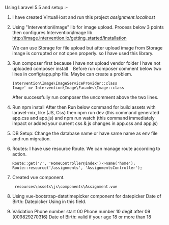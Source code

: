 Using Laravel 5.5 and setup :-

1.  I have created VirtualHost and run this project *assignment.localhost*

2.  Using "Intervention\Image" lib for image upload. Process below 3 points then configures Intervention\Image lib.
    http://image.intervention.io/getting_started/installation
    
    We can use Storage for file upload but after upload image from Storage image is corrupted or not open properly.
    so I have used this library.

3.  Run composer first because I have not upload vendor folder I have not uploaded composer install
    Before run composer comment below two lines in config/app.php file. Maybe can create a problem.

        Intervention\Image\ImageServiceProvider::class
        Image' => Intervention\Image\Facades\Image::class

    After successfully run composer the uncomment above the two lines.

4.  Run npm install After then Run below command for build assets with laravel-mix, like (JS, Css)
    then npm run dev (this command generated app.css and app.js)
    and npm run watch (this command immediately impact or added your current css & js changes in app.css and app.js)

5.  DB Setup: Change the database name or have same name as env file and run migration.

6.  Routes: I have use resource Route. We can manage route according to action.
        
        Route::get('/', 'HomeController@index')->name('home');
        Route::resource('/assignments', 'AssignmentsController');

7. Created vue component.
        
        resources\assets\js\components\Assignment.vue

8.  Using vue-bootstrap-datetimepicker component for datepicker
    Date of Birth: Datepicker Using in this field.

9.  Validation
    Phone number start 00
    Phone number 10 degit after 09 (009829270316)
    Date of Birth: valid if your age 18 or more than 18

